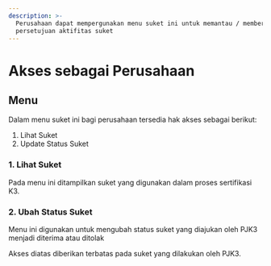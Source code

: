 ```yaml
---
description: >-
  Perusahaan dapat mempergunakan menu suket ini untuk memantau / memberikan
  persetujuan aktifitas suket
---
```


# Akses sebagai Perusahaan

## Menu

Dalam menu suket ini bagi perusahaan tersedia hak akses sebagai berikut:

1. Lihat Suket
2. Update Status Suket

### 1. Lihat Suket

Pada menu ini ditampilkan suket yang digunakan dalam proses sertifikasi K3.

### 2. Ubah Status Suket

Menu ini digunakan untuk mengubah status suket yang diajukan oleh PJK3 menjadi diterima atau ditolak

Akses diatas diberikan terbatas pada suket yang dilakukan oleh PJK3.
